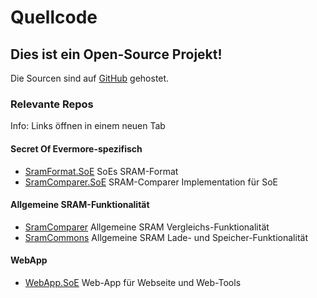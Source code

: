 ﻿# Quellcode

## Dies ist ein Open-Source Projekt!

Die Sourcen sind auf <a href="https://github.com/CleanCodeX" target=_>GitHub</a> gehostet.

### Relevante Repos

Info: Links öffnen in einem neuen Tab

#### Secret Of Evermore-spezifisch
* <a href="https://github.com/CleanCodeX/SramFormat.SoE" target=_>SramFormat.SoE</a> SoEs SRAM-Format
* <a href="https://github.com/CleanCodeX/SramComparer.SoE" target=_>SramComparer.SoE</a> SRAM-Comparer Implementation für SoE

#### Allgemeine SRAM-Funktionalität
* <a href="https://github.com/CleanCodeX/SramComparer" target=_>SramComparer</a> Allgemeine SRAM Vergleichs-Funktionalität
* <a href="https://github.com/CleanCodeX/SramCommons" target=_>SramCommons</a> Allgemeine SRAM Lade- und Speicher-Funktionalität

#### WebApp
*  <a href="https://github.com/CleanCodeX/WebApp.SoE" target=_>WebApp.SoE</a> Web-App für Webseite und Web-Tools
